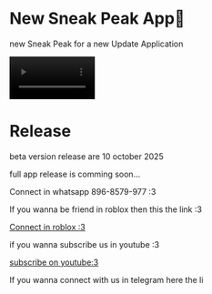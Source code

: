  <html>
  <body>
    <h1>New Sneak Peak App👀</h1>
    <p>new Sneak Peak for a new Update Application</p>
    <video controls src = "boy.mp4" width="150px"></video>
    <h1>Release</h1>
      <p>beta version release are 10 october 2025</p>
         <p>full app release is comming soon...</p>
    <p>Connect in whatsapp 896-8579-977 :3</p>
<p>If you wanna be friend in roblox then this the link :3</p>
<a href="https://www.roblox.com/share?code=1db53eae1e69fe4780b57f19ae388f19&type=Profile&source=ProfileShare&stamp=1757743352086" download>Connect in roblox :3</a><p>if you wanna subscribe us in youtube :3</p>
<a href="https://youtube.com/@brutal_studio?feature=shared" download>subscribe on youtube:3</a><p>If you wanna connect with us in telegram here the li
